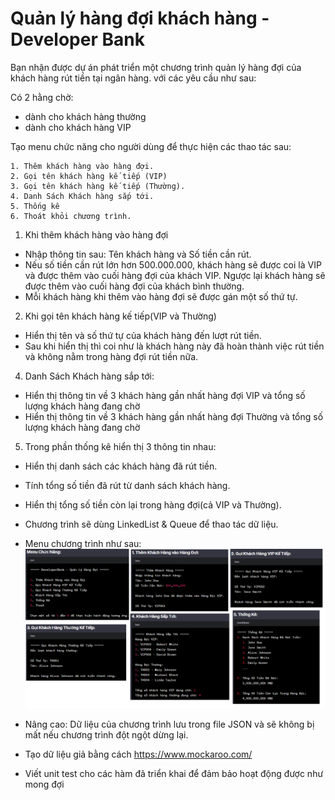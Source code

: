 # Quản lý hàng đợi khách hàng - Developer Bank

Bạn nhận được dự án phát triển một chương trình quản lý hàng đợi của khách hàng rút tiền tại ngân hàng. với các yêu cầu như sau:

Có 2 hằng chờ:
- dành cho khách hàng thường
- dành cho khách hàng VIP

Tạo menu chức năng cho người dùng để thực hiện các thao tác sau:

```console
1. Thêm khách hàng vào hàng đợi.
2. Gọi tên khách hàng kế tiếp (VIP)
3. Gọi tên khách hàng kế tiếp (Thường).
4. Danh Sách Khách hàng sắp tới.
5. Thống kê
6. Thoát khỏi chương trình.
```

1. Khi thêm khách hàng vào hàng đợi
  - Nhập thông tin sau: Tên khách hàng và Số tiền cần rút. 
  - Nếu số tiền cần rút lớn hơn 500.000.000, khách hàng sẽ được coi là VIP và được thêm vào cuối hàng đợi của khách VIP. Ngược lại khách hàng sẽ được thêm vào cuối hàng đợi của khách bình thường.
  - Mỗi khách hàng khi thêm vào hàng đợi sẽ được gán một số thứ tự.

2. Khi gọi tên khách hàng kế tiếp(VIP và Thường)
  - Hiển thị tên và số thứ tự của khách hàng đến lượt rút tiền.
  - Sau khi hiển thị thì coi như là khách hàng này đã hoàn thành việc rút tiền và không nằm trong hàng đợi rút tiền nữa.

4. Danh Sách Khách hàng sắp tới:
  - Hiển thị thông tin về 3 khách hàng gần nhất hàng đợi VIP và tổng số lượng khách hàng đang chờ
  - Hiển thị thông tin về 3 khách hàng gần nhất hàng đợi Thường và tổng số lượng khách hàng đang chờ

5. Trong phần thống kê hiển thị 3 thông tin nhau:
  - Hiển thị danh sách các khách hàng đã rút tiền.
  - Tính tổng số tiền đã rút từ danh sách khách hàng.
  - Hiển thị tổng số tiền còn lại trong hàng đợi(cả VIP và Thường).

- Chương trình sẽ dùng LinkedList & Queue để thao tác dữ liệu.
- Menu chương trình như sau:
![alt text](image.png)

- Nâng cao: Dữ liệu của chương trình lưu trong file JSON và sẽ không bị mất nếu chương trình đột ngột dừng lại.
- Tạo dữ liệu giả bằng cách https://www.mockaroo.com/
- Viết unit test cho các hàm đã triển khai để đảm bảo hoạt động được như mong đợi

